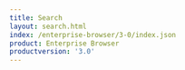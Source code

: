 ```yaml
---
title: Search
layout: search.html
index: /enterprise-browser/3-0/index.json
product: Enterprise Browser
productversion: '3.0'
---
```

